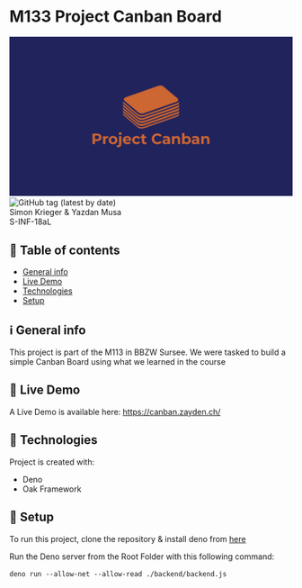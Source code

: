 # M133 Project Canban Board
![Cover Picture](/misc/logos/banner.png)
![GitHub tag (latest by date)](https://img.shields.io/github/v/tag/zayden16/m133-arbeitsauftrag-ym-sk?style=for-the-badge)  
Simon Krieger & Yazdan Musa  
S-INF-18aL

## :scroll: Table of contents
* [General info](#:information_source:-general-info)
* [Live Demo](#:eyes:-live-demo)
* [Technologies](#:dna:-technologies)
* [Setup](#:flight_departure:-setup)

## :information_source: General info
This project is part of the M113 in BBZW Sursee. We were tasked to build a simple Canban Board using what we learned in the course

## :eyes: Live Demo
A Live Demo is available here: https://canban.zayden.ch/

## :dna: Technologies
Project is created with:
* Deno
* Oak Framework
	
## :flight_departure: Setup
To run this project, clone the repository & install deno from [here](https://deno.land/manual/getting_started/installation)

Run the Deno server from the Root Folder with this following command:

```
deno run --allow-net --allow-read ./backend/backend.js
```
